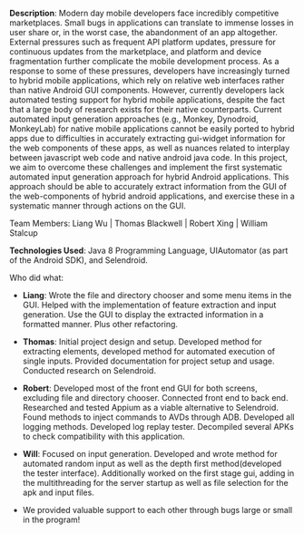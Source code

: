 **Description**: Modern day mobile developers face incredibly competitive marketplaces.  Small bugs in applications can translate to immense losses in user share or, in the worst case, the abandonment of an app altogether.  External pressures such as frequent API platform updates, pressure for continuous updates from the marketplace, and platform and device fragmentation further complicate the mobile development process. As a response to some of these pressures, developers have increasingly turned to hybrid mobile applications, which rely on relative web interfaces rather than native Android GUI components.  However, currently developers lack automated testing support for hybrid mobile applications, despite the fact that a large body of research exists for their native counterparts. Current automated input generation approaches (e.g., Monkey, Dynodroid, MonkeyLab) for native mobile applications cannot be easily ported to hybrid apps due to difficulties in accurately extracting gui-widget information for the web components of these apps, as well as nuances related to interplay between javascript web code and native android java code.  In this project, we aim to overcome these challenges and implement the first systematic automated input generation approach for hybrid Android applications. This approach should be able to accurately extract information from the GUI of the web-components of hybrid android applications, and exercise these in a systematic manner through actions on the GUI.

Team Members: Liang Wu | Thomas Blackwell | Robert Xing | William Stalcup

**Technologies Used**: Java 8 Programming Language, UIAutomator (as part of the Android SDK), and Selendroid. 

Who did what:

- **Liang**: Wrote the file and directory chooser and some menu items in the GUI. Helped with the implementation of feature extraction and input generation. Use the GUI to display the extracted information in a formatted manner. Plus other refactoring.


- **Thomas**: Initial project design and setup. Developed method for extracting elements, developed method for automated execution of single inputs. Provided documentation for project setup and usage. Conducted research on Selendroid. 


- **Robert**: Developed most of the front end GUI for both screens, excluding file and directory chooser. Connected front end to back end. Researched and tested Appium as a viable alternative to Selendroid. Found methods to inject commands to AVDs through ADB. Developed all logging methods. Developed log replay tester. Decompiled several APKs to check compatibility with this application.


- **Will**:  Focused on input generation. Developed and wrote method for automated random input as well as the depth first method(developed the tester interface). Additionally worked on the first stage gui, adding in the multithreading for the server startup as well as file selection for the apk and input files.


+ We provided valuable support to each other through bugs large or small in the program!
